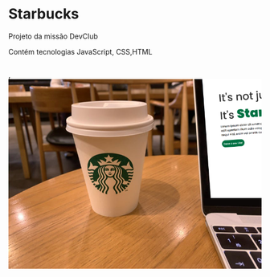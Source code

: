 <h1>Starbucks</h1>
<p>Projeto da missão DevClub</p>
Contém tecnologias JavaScript, CSS,HTML

##
,<img src="https://github.com/matiasrafael/Starbucks/blob/master/img/OIP.png?raw=true"/>
